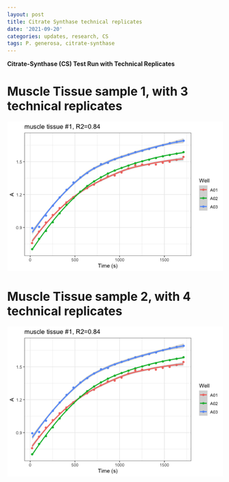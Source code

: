 ```yaml
---
layout: post
title: Citrate Synthase technical replicates
date: '2021-09-20'
categories: updates, research, CS
tags: P. generosa, citrate-synthase
---
```

**Citrate-Synthase (CS) Test Run with Technical Replicates**

# Muscle Tissue sample 1, with 3 technical replicates

![](https://github.com/ocattau/ocattau.github.io/blob/master/photos/tech%20reps%20(muscle%20%231).png)

# Muscle Tissue sample 2, with 4 technical replicates
![](https://github.com/ocattau/ocattau.github.io/blob/master/photos/tech%20reps%20(muscle%20%231).png)
